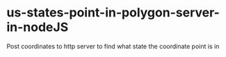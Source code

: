 # us-states-point-in-polygon-server-in-nodeJS 
Post coordinates to http server to find what state the coordinate point is in
